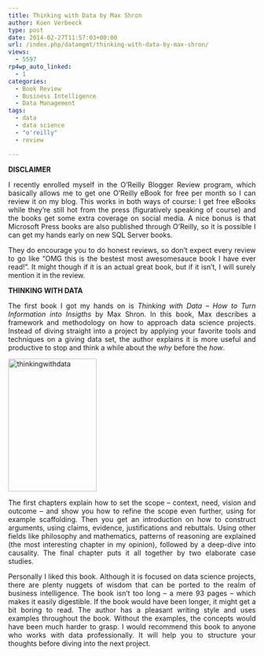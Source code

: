 ```yaml
---
title: Thinking with Data by Max Shron
author: Koen Verbeeck
type: post
date: 2014-02-27T11:57:03+00:00
url: /index.php/datamgmt/thinking-with-data-by-max-shron/
views:
  - 5597
rp4wp_auto_linked:
  - 1
categories:
  - Book Review
  - Business Intelligence
  - Data Management
tags:
  - data
  - data science
  - "o'reilly"
  - review

---
```

<p style="text-align: justify">
  <b>DISCLAIMER</b>
</p>

<p style="text-align: justify">
  I recently enrolled myself in the O’Reilly Blogger Review program, which basically allows me to get one O’Reilly eBook for free per month so I can review it on my blog. This works in both ways of course: I get free eBooks while they’re still hot from the press (figuratively speaking of course) and the books get some extra coverage on social media. A nice bonus is that Microsoft Press books are also published through O’Reilly, so it is possible I can get my hands early on new SQL Server books.
</p>

<p style="text-align: justify">
  They do encourage you to do honest reviews, so don’t expect every review to go like “OMG this is the bestest most awesomesauce book I have ever read!”. It might though if it is an actual great book, but if it isn’t, I will surely mention it in the review.
</p>

<p style="text-align: justify">
  <b>THINKING WITH DATA</b>
</p>

<p style="text-align: justify">
  The first book I got my hands on is <i>Thinking with Data – How to Turn Information into Insigths</i> by Max Shron. In this book, Max describes a framework and methodology on how to approach data science projects. Instead of diving straight into a project by applying your favorite tools and techniques on a giving data set, the author explains it is more useful and productive to stop and think a while about the <i>why </i>before the <i>how</i>.
</p>

<p style="text-align: justify">
  <a href="http://shop.oreilly.com/product/0636920029182.do"><img class="alignnone size-full wp-image-2447" alt="thinkingwithdata" src="http://blogs.ltd.local/wp-content/uploads/2014/02/thinkingwithdata.gif" width="180" height="270" /></a>
</p>

<p style="text-align: justify">
  The first chapters explain how to set the scope – context, need, vision and outcome – and show you how to refine the scope even further, using for example scaffolding. Then you get an introduction on how to construct arguments, using claims, evidence, justifications and rebuttals. Using other fields like philosophy and mathematics, patterns of reasoning are explained (the most interesting chapter in my opinion), followed by a deep-dive into causality. The final chapter puts it all together by two elaborate case studies.
</p>

<p style="text-align: justify">
  Personally I liked this book. Although it is focused on data science projects, there are plenty nuggets of wisdom that can be ported to the realm of business intelligence. The book isn’t too long – a mere 93 pages – which makes it easily digestible. If the book would have been longer, it might get a bit boring to read. The author has a pleasant writing style and uses examples throughout the book. Without the examples, the concepts would have been much harder to grasp. I would recommend this book to anyone who works with data professionally. It will help you to structure your thoughts before diving into the next project.
</p>